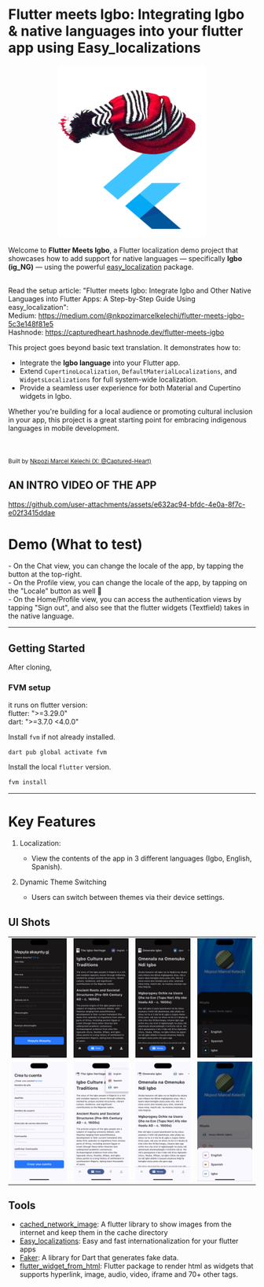# Flutter meets Igbo: Integrating Igbo & native languages into your flutter app using Easy_localizations

<div align="center">
   <img src="./assets/images/logo.png" width="300" height="350" color="0xFF2676FC"/>
   </div>

<p>
  Welcome to <strong>Flutter Meets Igbo</strong>, a Flutter localization demo project that showcases how to add support for native languages — specifically <strong>Igbo (ig_NG)</strong> — using the powerful 
  <a href="https://pub.dev/packages/easy_localization" target="_blank">easy_localization</a> package.</br></br>
  <div>

Read the setup article: "Flutter meets Igbo: Integrate Igbo and Other Native Languages into Flutter Apps: A Step-by-Step Guide Using easy_localization": </br>
Medium: https://medium.com/@nkpozimarcelkelechi/flutter-meets-igbo-5c3e148f81e5 </br>
Hashnode: https://capturedheart.hashnode.dev/flutter-meets-igbo

</div>
</p>

<p>
  This project goes beyond basic text translation. It demonstrates how to:
</p>

<ul>
  <li>Integrate the <strong>Igbo language</strong> into your Flutter app.</li>
  <li>Extend <code>CupertinoLocalization</code>, <code>DefaultMaterialLocalizations</code>, and <code>WidgetsLocalizations</code> for full system-wide localization.</li>
  <li>Provide a seamless user experience for both Material and Cupertino widgets in Igbo.</li>
</ul>

<p>
  Whether you're building for a local audience or promoting cultural inclusion in your app, this project is a great starting point for embracing indigenous languages in mobile development.
</p>

<br/>

<sub>Built by <a href="https://twitter.com/_Captured_Heart">Nkpozi Marcel Kelechi (X: @Captured-Heart)</a></sub>
<br />

## AN INTRO VIDEO OF THE APP


https://github.com/user-attachments/assets/e632ac94-bfdc-4e0a-8f7c-e02f3415ddae


# Demo (What to test)

<div align="left">
- On the Chat view, you can change the locale of the app, by tapping the button at the top-right. <br/>
- On the Profile view, you can change the locale of the app, by tapping on the "Locale" button as well 🥳<br/>
- On the Home/Profile view, you can access the authentication views by tapping "Sign out", and also see that the flutter widgets (Textfield) takes in the native language.<br/>

</div>

</div>

---

## Getting Started

After cloning,

### FVM setup

it runs on flutter version: <br> flutter: ">=3.29.0" <br> dart: ">=3.7.0 <4.0.0"

Install `fvm` if not already installed.

```bash
dart pub global activate fvm
```

Install the local `flutter` version.

```bash
fvm install
```

---

# Key Features

1. Localization:

   - View the contents of the app in 3 different languages (Igbo, English, Spanish).

2. Dynamic Theme Switching

   - Users can switch between themes via their device settings.

## UI Shots

<div style="text-align: center">
  <table>
    <tr>
      <td style="text-align: center">
        <img src="screenshots/auth_dark_igbo.png" width="800" />
      </td>
      <td style="text-align: center">
        <img src="screenshots/chat_dark_english.png" width="800" />
      </td>
       <td style="text-align: center">
        <img src="screenshots/chat_dark_igbo.png" width="800" />
      </td> <td style="text-align: center">
        <img src="screenshots/profile_dark.png" width="800" />
      </td>
    </tr>
     <tr>
      <td style="text-align: center">
        <img src="screenshots/auth_light_spanish.png" width="800" />
      </td>
      <td style="text-align: center">
        <img src="screenshots/chat_light_english.png" width="800" />
      </td>
       <td style="text-align: center">
        <img src="screenshots/chat_light_igbo.png" width="800" />
      </td> <td style="text-align: center">
        <img src="screenshots/profile_light.png" width="800" />
      </td>
    </tr>
  </table>
</div>

## Tools

- [cached_network_image](https://pub.dev/packages/cached_network_image): A flutter library to show images from the internet and keep them in the cache directory
- [Easy_localizations](https://pub.dev/packages/easy_localization): Easy and fast internationalization for your flutter apps
- [Faker](https://pub.dev/packages/faker): A library for Dart that generates fake data.
- [flutter_widget_from_html](https://pub.dev/packages/flutter_widget_from_html): Flutter package to render html as widgets that supports hyperlink, image, audio, video, iframe and 70+ other tags.



